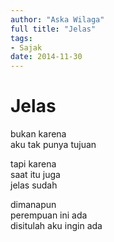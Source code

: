 ```yaml
---
author: "Aska Wilaga"
full title: "Jelas"
tags:
- Sajak
date: 2014-11-30
---
```


# Jelas

bukan karena  
aku tak punya tujuan

tapi karena  
saat itu juga  
jelas sudah

dimanapun  
perempuan ini ada  
disitulah aku ingin ada